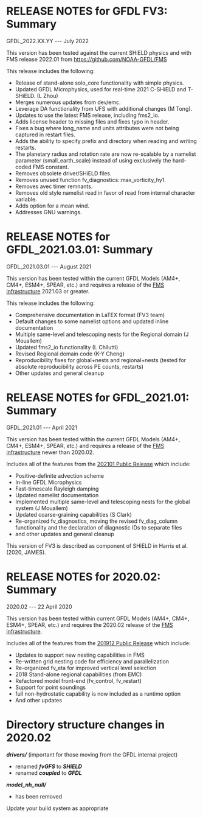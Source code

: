 # RELEASE NOTES for GFDL FV3: Summary
GFDL_2022.XX.YY --- July 2022

This version has been tested against the current SHiELD physics
and with FMS release 2022.01 from https://github.com/NOAA-GFDL/FMS

This release includes the following:
- Release of stand-alone solo_core functionality with simple physics.
- Updated GFDL Microphysics, used for real-time 2021 C-SHiELD and T-SHiELD.  (L Zhou)
- Merges numerous updates from dev/emc.
- Leverage DA functionality from UFS with additional changes (M Tong).
- Updates to use the latest FMS release, including fms2_io.
- Adds license header to missing files and fixes typo in header.
- Fixes a bug where long_name and units attributes were not being captured in restart files.
- Adds the ability to specify prefix and directory when reading and writing restarts.
- The planetary radius and rotation rate are now re-scalable by a namelist parameter (small_earth_scale) instead of using exclusively the hard-coded FMS constant.
- Removes obsolete driver/SHiELD files.
- Removes unused function fv_diagnostics::max_vorticity_hy1.
- Removes avec timer remnants.
- Removes old style namelist read in favor of read from internal character variable.
- Adds option for a mean wind.
- Addresses GNU warnings.


# RELEASE NOTES for GFDL_2021.03.01: Summary
GFDL_2021.03.01 --- August 2021

This version has been tested within the current GFDL Models (AM4+, CM4+, ESM4+, SPEAR, etc.) and requires a
release of the [FMS infrastructure](https://github.com/NOAA-GFDL/FMS) 2021.03 or greater.

This release includes the following:

- Comprehensive documentation in LaTEX format (FV3 team)
- Default changes to some namelist options and updated inline documentation
- Multiple same-level and telescoping nests for the Regional domain (J Mouallem)
- Updated fms2_io functionality (L Chilutti)
- Revised Regional domain code (K-Y Cheng)
- Reproducibility fixes for global+nests and regional+nests (tested for absolute reproducibility across PE counts, restarts)
- Other updates and general cleanup


# RELEASE NOTES for GFDL_2021.01: Summary
GFDL_2021.01 --- April 2021

This version has been tested within the current GFDL Models (AM4+, CM4+, ESM4+, SPEAR, etc.) and requires a
release of the [FMS infrastructure](https://github.com/NOAA-GFDL/FMS) newer than 2020.02.

Includes all of the features from the [202101 Public Release](https://github.com/NOAA-GFDL/GFDL_atmos_cubed_sphere/releases/tag/FV3-202101-public) which include:

- Positive-definite advection scheme
- In-line GFDL Microphysics
- Fast-timescale Rayleigh damping
- Updated namelist documentation
- Implemented multiple same-level and telescoping nests for the global system (J Mouallem)
- Updated coarse-graining capabilities (S Clark)
- Re-organized fv_diagnostics, moving the revised fv_diag_column functionality and the declaration of diagnostic IDs to separate files
- and other updates and general cleanup

This version of FV3 is described as component of SHiELD in Harris et al. (2020, JAMES).


# RELEASE NOTES for 2020.02: Summary
2020.02 --- 22 April 2020

This version has been tested within current GFDL Models (AM4+, CM4+, ESM4+, SPEAR, etc.) and requires the 2020.02 release of the [FMS infrastructure](https://github.com/NOAA-GFDL/FMS).

Includes all of the features from the [201912 Public Release](https://github.com/NOAA-GFDL/GFDL_atmos_cubed_sphere/releases/tag/201912_public_release) which include:

- Updates to support new nesting capabilities in FMS
- Re-written grid nesting code for efficiency and parallelization
- Re-organized fv_eta for improved vertical level selection
- 2018 Stand-alone regional capabilities (from EMC)
- Refactored model front-end (fv_control, fv_restart)
- Support for point soundings
- full non-hydrostatic capability is now included as a runtime option
- And other updates

# Directory structure changes in 2020.02

***drivers/***  (important for those moving from the GFDL internal project)
  - renamed ***fvGFS*** to ***SHiELD***
  - renamed ***coupled*** to ***GFDL***

***model_nh_null/***
  - has been removed

Update your build system as appropriate
